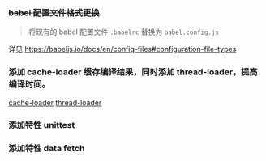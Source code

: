 ### ~~babel 配置文件格式更换~~
> 将现有的 babel 配置文件 `.babelrc` 替换为 `babel.config.js` 

详见 https://babeljs.io/docs/en/config-files#configuration-file-types

### 添加 cache-loader 缓存编译结果，同时添加 thread-loader，提高编译时间。

[cache-loader](https://www.npmjs.com/package/cache-loader)
[thread-loader](https://www.npmjs.com/package/thread-loader)

### 添加特性 unittest

### 添加特性 data fetch
